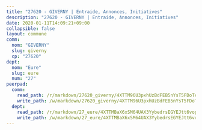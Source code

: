 ```yaml
---
title: "27620 - GIVERNY | Entraide, Annonces, Initiatives"
description: "27620 - GIVERNY | Entraide, Annonces, Initiatives"
date: 2020-01-11T14:09:21+09:00
collapsible: false
layout: commune
comm:
  nom: "GIVERNY"
  slug: giverny
  cp: "27620"
dept:
  nom: "Eure"
  slug: eure
  num: "27"
peerpad:
  comm:
    read_path: /r/markdown/27620_giverny/4XTTM96U3pxhUzBdFEB5nYsT5FDoTeZa1DtocCq4oLPDv4VwC
    write_path: /w/markdown/27620_giverny/4XTTM96U3pxhUzBdFEB5nYsT5FDoTeZa1DtocCq4oLPDv4VwC-K3TgUwWY25AMYji1sAfcu7QsL89ZHjuQYaayK7NaQUGqMj7uDKsgp8pqvX6j9hUr9eEYBRRxkuWpJwrWtsL8canRPBW9t36wpWJgC6QpwScwmX2VEooqwt9S1xSSCcmMDofzafhY
  dept:
    read_path: /r/markdown/27_eure/4XTTMBaX6xSM64UAX3YybedrsEGYEJtt6vopdQsPEFtGijgwg
    write_path: /w/markdown/27_eure/4XTTMBaX6xSM64UAX3YybedrsEGYEJtt6vopdQsPEFtGijgwg-K3TgUmjy61Gu7ZFzjoVmiacXP2Rc4pq6sxVCYUX3mFQZWQw9yCKsEoAMagtuW4jJTYhK96DsWW4cPmZLagvQNZ34BscGcu4btrtJibt18c1mpqofaWe6Q3RartDiuMTjY7NrsH4r
---
```


